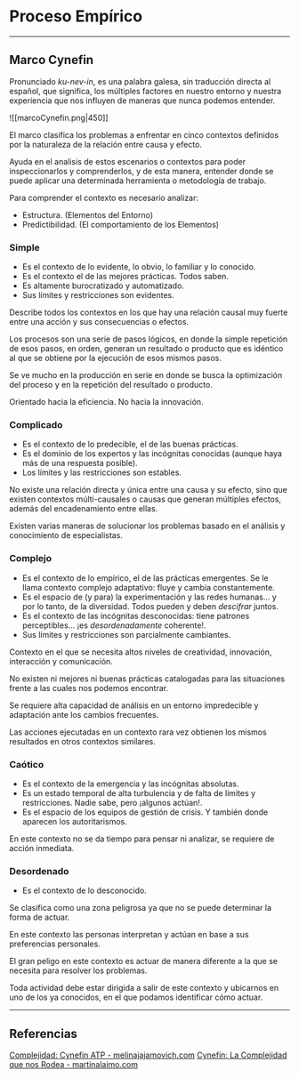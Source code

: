 # Proceso Empírico
---

## Marco Cynefin
Pronunciado *ku-_nev_\-in*, es una palabra galesa, sin traducción directa al español, que significa, los múltiples factores en nuestro entorno y nuestra experiencia que nos influyen de maneras que nunca podemos entender.

![[marcoCynefin.png|450]]

El marco clasifica los problemas a enfrentar en cinco contextos definidos por la naturaleza de la relación entre causa y efecto.

Ayuda en el analisis de estos escenarios o contextos para poder inspeccionarlos y comprenderlos, y de esta manera, entender donde se puede aplicar una determinada herramienta o metodología de trabajo.

Para comprender el contexto es necesario analizar:
- Estructura. (Elementos del Entorno)
- Predictibilidad. (El comportamiento de los Elementos)

### Simple
- Es el contexto de lo evidente, lo obvio, lo familiar y lo conocido.
- Es el contexto el de las mejores prácticas. Todos saben.
- Es altamente burocratizado y automatizado.
- Sus límites y restricciones son evidentes.

Describe todos los contextos en los que hay una relación causal muy fuerte entre una acción y sus consecuencias o efectos.

Los procesos son una serie de pasos lógicos, en donde la simple repetición de esos pasos, en orden, generan un resultado o producto que es idéntico al que se obtiene por la ejecución de esos mismos pasos.

Se ve mucho en la producción en serie en donde se busca la optimización del proceso y en la repetición del resultado o producto.

Orientado hacia la eficiencia. No hacia la innovación.

### Complicado
- Es el contexto de lo predecible, el de las buenas prácticas.
- Es el dominio de los expertos y las incógnitas conocidas (aunque haya más de una respuesta posible).
- Los límites y las restricciones son estables.

No existe una relación directa y única entre una causa y su efecto, sino que existen contextos múlti-causales o causas que generan múltiples efectos, además del encadenamiento entre ellas.

Existen varias maneras de solucionar los problemas basado en el análisis y conocimiento de especialistas.

### Complejo
- Es el contexto de lo empírico, el de las prácticas emergentes. Se le llama contexto complejo adaptativo: fluye y cambia constantemente.
- Es el espacio de (y para) la experimentación y las redes humanas... y por lo tanto, de la diversidad. Todos pueden y deben *descifrar* juntos.
- Es el contexto de las incógnitas desconocidas: tiene patrones perceptibles... ¡es *desordenadamente* coherente!.
- Sus límites y restricciones son parcialmente cambiantes.

Contexto en el que se necesita altos niveles de creatividad, innovación, interacción y comunicación.

No existen ni mejores ni buenas prácticas catalogadas para las situaciones frente a las cuales nos podemos encontrar.

Se requiere alta capacidad de análisis en un entorno impredecible y adaptación ante los cambios frecuentes.

Las acciones ejecutadas en un contexto rara vez obtienen los mismos resultados en otros contextos similares.

### Caótico
- Es el contexto de la emergencia y las incógnitas absolutas.
- Es un estado temporal de alta turbulencia y de falta de límites y restricciones. Nadie sabe, pero ¡algunos actúan!.
- Es el espacio de los equipos de gestión de crisis. Y también donde aparecen los autoritarismos.

En este contexto no se da tiempo para pensar ni analizar, se requiere de acción inmediata.

### Desordenado
- Es el contexto de lo desconocido.

Se clasifica como una zona peligrosa ya que no se puede determinar la forma de actuar.

En este contexto las personas interpretan y actúan en base a sus preferencias personales.

El gran peligo en este contexto es actuar de manera diferente a la que se necesita para resolver los problemas.

Toda actividad debe estar dirigida a salir de este contexto y ubicarnos en uno de los ya conocidos, en el que podamos identificar cómo actuar.

---

## Referencias
[Complejidad: Cynefin ATP - melinajajamovich.com](http://melinajajamovich.com/blog/2019/01/21/complejidad-cynefin-atp/)
[Cynefin: La Complejidad que nos Rodea - martinalaimo.com](https://martinalaimo.com/es/blog/cynefin)